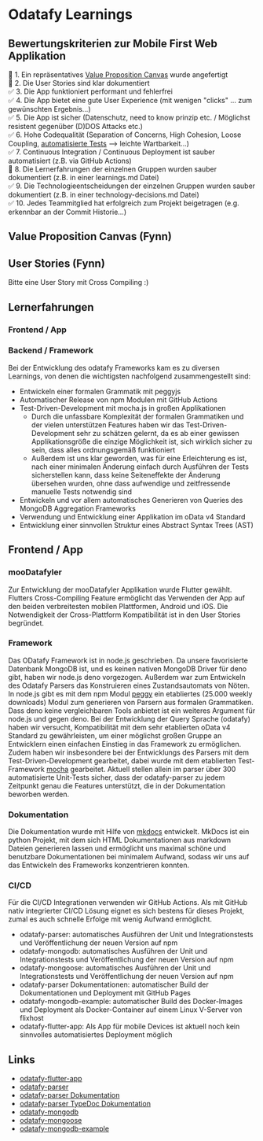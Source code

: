 # Odatafy Learnings

## Bewertungskriterien zur Mobile First Web Applikation
:large_orange_diamond: 1. Ein repräsentatives [Value Proposition Canvas](https://www.youtube.com/watch?v=ReM1uqmVfP0&t=3s) wurde angefertigt   
:large_orange_diamond: 2. Die User Stories sind klar dokumentiert   
:white_check_mark: 3. Die App funktioniert performant und fehlerfrei    
:white_check_mark: 4. Die App bietet eine gute User Experience (mit wenigen "clicks" ... zum gewünschten Ergebnis...)       
:white_check_mark: 5. Die App ist sicher (Datenschutz, need to know prinzip etc. / Möglichst resistent gegenüber (D)DOS Attacks etc.)     
:white_check_mark: 6. Hohe Codequalität (Separation of Concerns, High Cohesion, Loose Coupling, [automatisierte Tests](https://medium.com/remix-ide/solidity-unit-testing-using-remix-tests-part-1-bc10ab1be864) --> leichte Wartbarkeit...)    
:white_check_mark: 7. Continuous Integration / Continuous Deployment ist sauber automatisiert (z.B. via GitHub Actions)      
:large_orange_diamond: 8. Die Lernerfahrungen der einzelnen Gruppen wurden sauber dokumentiert (z.B. in einer learnings.md Datei)    
:white_check_mark: 9. Die Technologieentscheidungen der einzelnen Gruppen wurden sauber dokumentiert (z.B. in einer technology-decisions.md Datei)     
:white_check_mark: 10. Jedes Teammitglied hat erfolgreich zum Projekt beigetragen (e.g. erkennbar an der Commit Historie...)


## Value Proposition Canvas (Fynn)

## User Stories (Fynn)
Bitte eine User Story mit Cross Compiling :)

## Lernerfahrungen
### Frontend / App

### Backend / Framework
Bei der Entwicklung des odatafy Frameworks kam es zu diversen Learnings, von denen die wichtigsten nachfolgend zusammengestellt sind:
* Entwickeln einer formalen Grammatik mit peggyjs
* Automatischer Release von npm Modulen mit GitHub Actions
* Test-Driven-Development mit mocha.js in großen Applikationen
    * Durch die unfassbare Komplexität der formalen Grammatiken und der vielen unterstützen Features haben wir das Test-Driven-Development sehr zu schätzen gelernt, da es ab einer gewissen Applikationsgröße die einzige Möglichkeit ist, sich wirklich sicher zu sein, dass alles ordnungsgemäß funktioniert
    * Außerdem ist uns klar geworden, was für eine Erleichterung es ist, nach einer minimalen Änderung einfach durch Ausführen der Tests sicherstellen kann, dass keine Seiteneffekte der Änderung übersehen wurden, ohne dass aufwendige und zeitfressende manuelle Tests notwendig sind
* Entwickeln und vor allem automatisches Generieren von Queries des MongoDB Aggregation Frameworks
* Verwendung und Entwicklung einer Applikation im oData v4 Standard
* Entwicklung einer sinnvollen Struktur eines Abstract Syntax Trees (AST)


## Frontend / App
### mooDatafyler
Zur Entwicklung der mooDatafyler Applikation wurde Flutter gewählt. Flutters Cross-Compiling Feature ermöglicht das Verwenden der App auf den beiden verbreitesten mobilen Plattformen, Android und iOS. Die Notwendigkeit der Cross-Plattform Kompatibilität ist in den User Stories begründet.
### Framework
Das ODatafy Framework ist in node.js geschrieben. Da unsere favorisierte Datenbank MongoDB ist, und es keinen nativen MongoDB Driver für deno gibt, haben wir node.js deno vorgezogen. Außerdem war zum Entwickeln des Odatafy Parsers das Konstruieren eines Zustandsautomats von Nöten. In node.js gibt es mit dem npm Modul [peggy](https://www.npmjs.com/package/peggy) ein etabliertes (25.000 weekly downloads) Modul zum generieren von Parsern aus formalen Grammatiken. Dass deno keine vergleichbaren Tools anbietet ist ein weiteres Argument für node.js und gegen deno.
Bei der Entwicklung der Query Sprache (odatafy) haben wir versucht, Kompatibilität mit dem sehr etablierten oData v4 Standard zu gewährleisten, um einer möglichst großen Gruppe an Entwicklern einen einfachen Einstieg in das Framework zu ermöglichen. 
Zudem haben wir insbesondere bei der Entwicklungs des Parsers mit dem Test-Driven-Development gearbeitet, dabei wurde mit dem etablierten Test-Framework [mocha](https://www.npmjs.com/package/mocha) gearbeitet. Aktuell stellen allein im parser über 300 automatisierte Unit-Tests sicher, dass der odatafy-parser zu jedem Zeitpunkt genau die Features unterstützt, die in der Dokumentation beworben werden.
### Dokumentation
Die Dokumentation wurde mit Hilfe von [mkdocs](https://www.mkdocs.org/) entwickelt. MkDocs ist ein python Projekt, mit dem sich HTML Dokumentationen aus markdown Dateien generieren lassen und ermöglicht uns maximal schöne und benutzbare Dokumentationen bei minimalem Aufwand, sodass wir uns auf das Entwickeln des Frameworks konzentrieren konnten.
### CI/CD
Für die CI/CD Integrationen verwenden wir GitHub Actions. Als mit GitHub nativ integrierter CI/CD Lösung eignet es sich bestens für dieses Projekt, zumal es auch schnelle Erfolge mit wenig Aufwand ermöglicht. 
* odatafy-parser: automatisches Ausführen der Unit und Integrationstests und Veröffentlichung der neuen Version auf npm
* odatafy-mongodb: automatisches Ausführen der Unit und Integrationstests und Veröffentlichung der neuen Version auf npm
* odatafy-mongoose: automatisches Ausführen der Unit und Integrationstests und Veröffentlichung der neuen Version auf npm
* odatafy-parser Dokumentationen: automatischer Build der Dokumentationen und Deployment mit GitHub Pages
* odatafy-mongodb-example: automatischer Build des Docker-Images und Deployment als Docker-Container auf einem Linux V-Server von flixhost
* odatafy-flutter-app: Als App für mobile Devices ist aktuell noch kein sinnvolles automatisiertes Deployment möglich 

## Links
* [odatafy-flutter-app](https://github.com/gang-of-fork/odatafy-flutter-app)
* [odatafy-parser](https://github.com/gang-of-fork/odatafy-parser)
* [odatafy-parser Dokumentation](https://gang-of-fork.github.io/odatafy-docs/)
* [odatafy-parser TypeDoc Dokumentation](https://gang-of-fork.github.io/odatafy-parser/)
* [odatafy-mongodb](https://github.com/gang-of-fork/odatafy-mongodb)
* [odatafy-mongoose](https://github.com/gang-of-fork/odatafy-mongoose)
* [odatafy-mongodb-example](https://github.com/gang-of-fork/odatafy-mongodb-example)

